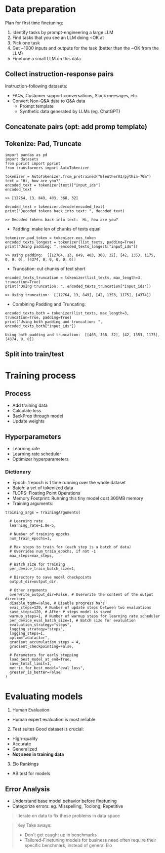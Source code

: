 # Data preparation
Plan for first time finetuning:
1. Identify tasks by prompt-engineering a large LLM
2. Find tasks that you see an LLM doing ~OK at
3. Pick one task
4. Get ~1000 inputs and outputs for the task (better than the ~OK from the LLM)
5. Finetune a small LLM on this data

## Collect instruction-response pairs
Instruction-following datasets:
- FAQs, Customer support conversations, Slack meesages, etc.
- Convert Non-Q&A data to Q&A data
  - Prompt template
  - Synthetic data generated by LLMs (eg. ChatGPT)

## Concatenate pairs (opt: add promp template)

## Tokenize: Pad, Truncate
```
import pandas as pd
import datasets
from pprint import pprint
from transformers import AutoTokenizer
```
```
tokenizer = AutoTokenizer.from_pretrained("EleutherAI/pythia-70m")
text = "Hi, how are you?"
encoded_text = tokenizer(text)["input_ids"]
encoded_text
```
`>> [12764, 13, 849, 403, 368, 32]`
```
decoded_text = tokenizer.decode(encoded_text)
print("Decoded tokens back into text: ", decoded_text)
```
`>> Decoded tokens back into text:  Hi, how are you?`

- Padding: make len of chunks of texts equal
```
tokenizer.pad_token = tokenizer.eos_token 
encoded_texts_longest = tokenizer(list_texts, padding=True)
print("Using padding: ", encoded_texts_longest["input_ids"])
```
`>> Using padding:  [[12764, 13, 849, 403, 368, 32], [42, 1353, 1175, 0, 0, 0], [4374, 0, 0, 0, 0, 0]]`
- Truncation: cut chunks of text short
```
encoded_texts_truncation = tokenizer(list_texts, max_length=3, truncation=True)
print("Using truncation: ", encoded_texts_truncation["input_ids"])
```
`>> Using truncation:  [[12764, 13, 849], [42, 1353, 1175], [4374]]`

- Combining Padding and Truncating:
```
encoded_texts_both = tokenizer(list_texts, max_length=3, truncation=True, padding=True)
print("Using both padding and truncation: ", encoded_texts_both["input_ids"])
```
`Using both padding and truncation:  [[403, 368, 32], [42, 1353, 1175], [4374, 0, 0]]`

## Split into train/test

# Training process
## Process
- Add training data
- Calculate loss
- BackProp through model
- Update weights
## Hyperparameters
- Learning rate
- Learning rate scheduler
- Optimizer hyperparameters

### Dictionary
- Epoch: 1 epoch is 1 time running over the whole dataset
- Batch: a set of tokenized data
- FLOPS: Floating Point Operations
- Memory Footprint: Running this tiny model cost 300MB memory
- Training arguments:
```
training_args = TrainingArguments(

  # Learning rate
  learning_rate=1.0e-5,

  # Number of training epochs
  num_train_epochs=1,

  # Max steps to train for (each step is a batch of data)
  # Overrides num_train_epochs, if not -1
  max_steps=max_steps,

  # Batch size for training
  per_device_train_batch_size=1,

  # Directory to save model checkpoints
  output_dir=output_dir,

  # Other arguments
  overwrite_output_dir=False, # Overwrite the content of the output directory
  disable_tqdm=False, # Disable progress bars
  eval_steps=120, # Number of update steps between two evaluations
  save_steps=120, # After # steps model is saved
  warmup_steps=1, # Number of warmup steps for learning rate scheduler
  per_device_eval_batch_size=1, # Batch size for evaluation
  evaluation_strategy="steps",
  logging_strategy="steps",
  logging_steps=1,
  optim="adafactor",
  gradient_accumulation_steps = 4,
  gradient_checkpointing=False,

  # Parameters for early stopping
  load_best_model_at_end=True,
  save_total_limit=1,
  metric_for_best_model="eval_loss",
  greater_is_better=False
)
```

# Evaluating models
1. Human Evaluation
- Human expert evaluation is most reliable
2. Test suites
  Good dataset is crucial:
- High-quality
- Accurate
- Generalized
- **Not seen in training data**
3. Elo Rankings
- AB test for models

## Error Analysis
- Understand base model behavior before finetuning
- Categorize errors: eg. Misspelling, Toolong, Repetitive
> Iterate on data to fix these problems in data space

> Key Take aways:
> - Don't get caught up in benchmarks
> - Tailored-Finetuning models for business need often require their specific benchmark, instead of general Elo
